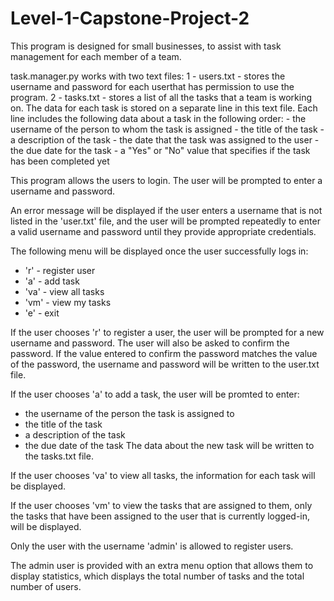 # Level-1-Capstone-Project-2

This program is designed for small businesses, to assist with task management for each member of a team.

task.manager.py works with two text files:
1 - users.txt - stores the username and password for each userthat has permission to use the program.
2 - tasks.txt - stores a list of all the tasks that a team is working on. The data for each task is stored on a separate line in this text file. Each line includes the                   following data about a task in the following order:
                - the username of the person to whom the task is assigned
                - the title of the task
                - a description of the task
                - the date that the task was assigned to the user
                - the due date for the task
                - a "Yes" or "No" value that specifies if the task has been completed yet
               
This program allows the users to login. The user will be prompted to enter a username and password.

An error message will be displayed if the user enters a username that is not listed in the 'user.txt' file, and the user will be prompted repeatedly to enter a valid username and password until they provide appropriate credentials.

The following menu will be displayed once the user successfully logs in:
- 'r' - register user
- 'a' - add task
- 'va' - view all tasks
- 'vm' - view my tasks
- 'e' - exit

If the user chooses 'r' to register a user, the user will be prompted for a new username and password. The user will also be asked to confirm the password. If the value entered to confirm the password matches the value of the password, the username and password will be written to the user.txt file.

If the user chooses 'a' to add a task, the user will be promted to enter:
- the username of the person the task is assigned to
- the title of the task
- a description of the task
-  the due date of the task
The data about the new task will be written to the tasks.txt file.

If the user chooses 'va' to view all tasks, the information for each task will be displayed.

If the user chooses 'vm' to view the tasks that are assigned to them, only the tasks that have been assigned to the user that is currently logged-in, will be displayed.

Only the user with the username 'admin' is allowed to register users.

The admin user is provided with an extra menu option that allows them to display statistics, which displays the total number of tasks and the total number of users.

